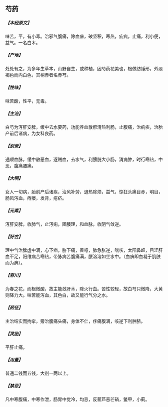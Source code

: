 ## 芍药

##### 【本经原文】
味苦，平，有小毒。治邪气腹痛，除血痹，破坚积，寒热，疝瘕，止痛，利小便，益气。一名白木。
##### 【产地】
处处有之，为多年生草本，山野自生，或种植，因芍药花美也，根做纺锤形，外淡褐色而内白色，其稍赤者名赤芍。
##### 【性味】
味苦酸，性平，无毒。
##### 【主治】
白芍为泻肝安脾，缓中去水要药，功能养血散瘀清热利肠，止腹痛，治痢疾，治胎产前后诸病，为女科良药。
##### 【别录】
通顺血脉，缓中散恶血，逐贼血，去水气，利膀胱大小肠，消痈肿，时行寒热，中恶，腹痛腰痛。
##### 【大明】
女人一切病，胎前产后诸疾，治风补劳，退热除烦，益气，惊狂头痛目赤，明目，肠风泻血，痔瘘，发背，疮疥。
##### 【元素】
泻肝安脾，收肺气，止泻痢，固腠理，和血脉，收阴气敛逆。
##### 【好古】
理中气治脾虚中满，心下痞，胁下痛，善噫，肺急胀逆，喘咳，太阳鼻衄，目涩肝血不足，阳维病苦寒热，带脉病苦腹痛满，腰溶溶如坐水中。（血痹即血凝于肌肤而为痹）。
##### 【容川】
为春之花，而根微酸，故主能敛肝木，降火行血。苦性较轻，故白芍只微降，大黄则降力大。味苦能泻血，其色白，故又能行气分之水。
##### 【药征】
主治结实而拘挛，旁治腹痛头痛，身体不仁，疼痛腹满，咳逆下利肿脓。
##### 【灵胎】
平肝止痛。
##### 【用量】
普通二钱而五钱，大剂一两以上。
##### 【禁忌】
凡中寒腹痛，中寒作泄，肠胃中觉冷，均忌，反藜芦恶芒硝，鳖甲，小蓟。
